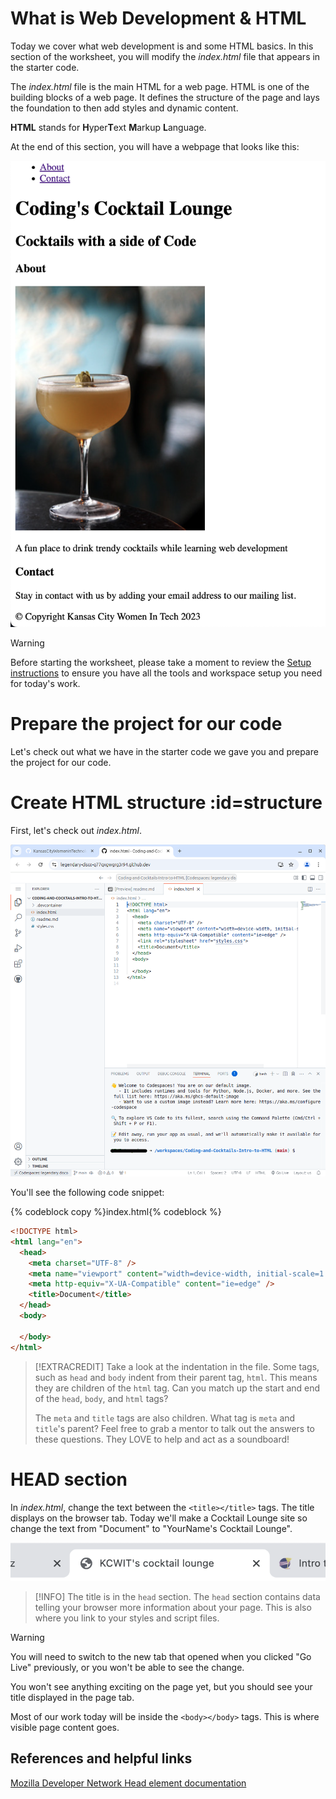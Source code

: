 # What is Web Development & HTML

Today we cover what web development is and some HTML basics. In this section of the worksheet, you will modify the _index.html_ file that appears in the starter code.

The _index.html_ file is the main HTML for a web page. HTML is one of the building blocks of a web page. It defines the structure of the page and lays the foundation to then add styles and dynamic content.

**HTML** stands for **H**yper**T**ext **M**arkup **L**anguage.

At the end of this section, you will have a webpage that looks like this:

![](./images/result.png ":class=image-border")

> [!WARNING]
> Before starting the worksheet, please take a moment to review the [Setup instructions](../setup/?id=setup) to ensure you have all the tools and workspace setup you need for today's work.

# Prepare the project for our code

Let's check out what we have in the starter code we gave you and prepare the project for our code.

# Create HTML structure :id=structure

First, let's check out _index.html_.

![](./images/index_html.png ":class=image-border")

You'll see the following code snippet:

   {% codeblock copy %}index.html{% codeblock %}

   ```html
   <!DOCTYPE html>
   <html lang="en">
     <head>
       <meta charset="UTF-8" />
       <meta name="viewport" content="width=device-width, initial-scale=1.0" />
       <meta http-equiv="X-UA-Compatible" content="ie=edge" />
       <title>Document</title>
     </head>
     <body>
     
     </body>
   </html>
   ```

> [!EXTRACREDIT]
> Take a look at the indentation in the file. Some tags, such as `head` and `body` indent from their parent tag, `html`. This means they are children of the `html` tag. Can you match up the start and end of the `head`, `body`, and `html` tags?
>
> The `meta` and `title` tags are also children. What tag is `meta` and `title`'s parent? Feel free to grab a mentor to talk out the answers to these questions. They LOVE to help and act as a soundboard!

# HEAD section

In _index.html_, change the text between the `<title></title>` tags. The title displays on the browser tab. Today we'll make a Cocktail Lounge site so change the text from "Document" to "YourName's Cocktail Lounge".

![](./images/tab-change.png ":class=image-border")

> [!INFO]
> The title is in the `head` section. The `head` section contains data telling your browser more information about your page. This is also where you link to your styles and script files.

> [!WARNING]
> You will need to switch to the new tab that opened when you clicked "Go Live" previously, or you won't be able to see the change.

You won't see anything exciting on the page yet, but you should see your title displayed in the page tab.

Most of our work today will be inside the `<body></body>` tags. This is where visible page content goes.

## References and helpful links

[Mozilla Developer Network Head element documentation](https://developer.mozilla.org/en-US/docs/Web/HTML/Element/head)
